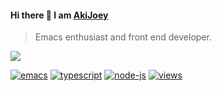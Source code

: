 #### Hi there 👋 I am [AkiJoey](https://akijoey.com)

> Emacs enthusiast and front end developer.

<img src="https://github-readme-stats.vercel.app/api?username=akijoey&show_icons=true&hide_title=true" />

[![emacs][emacs-img]][emacs-url]
[![typescript][typescript-img]][typescript-url]
[![node-js][node-js-img]][node-js-url]
[![views][views-image]][views-url]

[twitter-img]: https://img.shields.io/badge/-@akijoey-1da1f2?style=flat-square&logo=twitter&logoColor=white
[twitter-url]: https://twitter.com/akijoey
[steam-img]: https://img.shields.io/badge/-akiri-000000?style=flat-square&logo=steam&logoColor=white
[steam-url]: https://steamcommunity.com/id/akijoey
[email-img]: https://img.shields.io/badge/-akijoey@akijoey.com-d14836?style=flat-square&logo=gmail&logoColor=white
[email-url]: mailto:akijoey@akijoey.com

[emacs-img]: https://img.shields.io/badge/-Emacs-7f5ab6?style=flat-square&logo=gnu-emacs&logoColor=white
[emacs-url]: https://www.gnu.org/software/emacs
[typescript-img]: https://img.shields.io/badge/-TypeScript-3178c6?style=flat-square&logo=typescript&logoColor=white
[typescript-url]: https://www.typescriptlang.org
[node-js-img]: https://img.shields.io/badge/-Node.js-43853d?style=flat-square&logo=node.js&logoColor=white
[node-js-url]: https://nodejs.org
[views-image]: https://views-badge.glitch.me/akijoey
[views-url]: https://github.com/AkiJoey/views-badge

